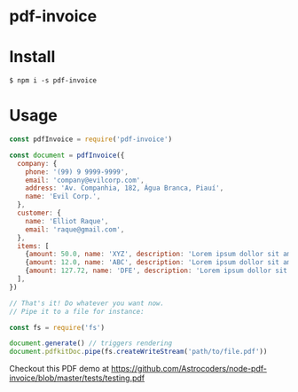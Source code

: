pdf-invoice
===========

# Install
```
$ npm i -s pdf-invoice
```

# Usage

```js
const pdfInvoice = require('pdf-invoice')

const document = pdfInvoice({
  company: {
    phone: '(99) 9 9999-9999',
    email: 'company@evilcorp.com',
    address: 'Av. Companhia, 182, Água Branca, Piauí',
    name: 'Evil Corp.',
  },
  customer: {
    name: 'Elliot Raque',
    email: 'raque@gmail.com',
  },
  items: [
    {amount: 50.0, name: 'XYZ', description: 'Lorem ipsum dollor sit amet', quantity: 12},
    {amount: 12.0, name: 'ABC', description: 'Lorem ipsum dollor sit amet', quantity: 12},
    {amount: 127.72, name: 'DFE', description: 'Lorem ipsum dollor sit amet', quantity: 12},
  ],
})

// That's it! Do whatever you want now.
// Pipe it to a file for instance:

const fs = require('fs')

document.generate() // triggers rendering
document.pdfkitDoc.pipe(fs.createWriteStream('path/to/file.pdf'))
```

Checkout this PDF demo at https://github.com/Astrocoders/node-pdf-invoice/blob/master/tests/testing.pdf
